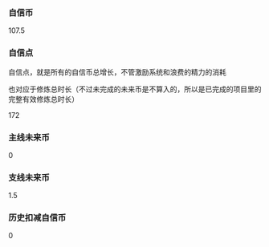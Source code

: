 ### 自信币
107.5

### 自信点
自信点，就是所有的自信币总增长，不管激励系统和浪费的精力的消耗

也对应于修炼总时长（不过未完成的未来币是不算入的，所以是已完成的项目里的完整有效修炼总时长）

172

### 主线未来币
0

### 支线未来币
1.5

### 历史扣减自信币
0
